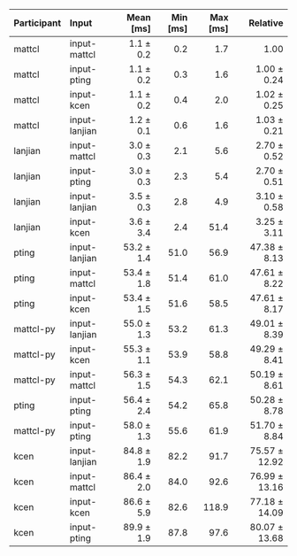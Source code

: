 | Participant | Input | Mean [ms] | Min [ms] | Max [ms] | Relative |
|:---|:---|---:|---:|---:|---:|
| mattcl | input-mattcl | 1.1 ± 0.2 | 0.2 | 1.7 | 1.00 |
| mattcl | input-pting | 1.1 ± 0.2 | 0.3 | 1.6 | 1.00 ± 0.24 |
| mattcl | input-kcen | 1.1 ± 0.2 | 0.4 | 2.0 | 1.02 ± 0.25 |
| mattcl | input-lanjian | 1.2 ± 0.1 | 0.6 | 1.6 | 1.03 ± 0.21 |
| lanjian | input-mattcl | 3.0 ± 0.3 | 2.1 | 5.6 | 2.70 ± 0.52 |
| lanjian | input-pting | 3.0 ± 0.3 | 2.3 | 5.4 | 2.70 ± 0.51 |
| lanjian | input-lanjian | 3.5 ± 0.3 | 2.8 | 4.9 | 3.10 ± 0.58 |
| lanjian | input-kcen | 3.6 ± 3.4 | 2.4 | 51.4 | 3.25 ± 3.11 |
| pting | input-lanjian | 53.2 ± 1.4 | 51.0 | 56.9 | 47.38 ± 8.13 |
| pting | input-mattcl | 53.4 ± 1.8 | 51.4 | 61.0 | 47.61 ± 8.22 |
| pting | input-kcen | 53.4 ± 1.5 | 51.6 | 58.5 | 47.61 ± 8.17 |
| mattcl-py | input-lanjian | 55.0 ± 1.3 | 53.2 | 61.3 | 49.01 ± 8.39 |
| mattcl-py | input-kcen | 55.3 ± 1.1 | 53.9 | 58.8 | 49.29 ± 8.41 |
| mattcl-py | input-mattcl | 56.3 ± 1.5 | 54.3 | 62.1 | 50.19 ± 8.61 |
| pting | input-pting | 56.4 ± 2.4 | 54.2 | 65.8 | 50.28 ± 8.78 |
| mattcl-py | input-pting | 58.0 ± 1.3 | 55.6 | 61.9 | 51.70 ± 8.84 |
| kcen | input-lanjian | 84.8 ± 1.9 | 82.2 | 91.7 | 75.57 ± 12.92 |
| kcen | input-mattcl | 86.4 ± 2.0 | 84.0 | 92.6 | 76.99 ± 13.16 |
| kcen | input-kcen | 86.6 ± 5.9 | 82.6 | 118.9 | 77.18 ± 14.09 |
| kcen | input-pting | 89.9 ± 1.9 | 87.8 | 97.6 | 80.07 ± 13.68 |
